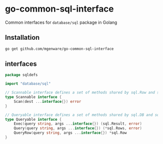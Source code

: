 # go-common-sql-interface
Common interfaces for `database/sql` package in Golang

## Installation
```sh
go get github.com/mgenware/go-common-sql-interface
```

## interfaces
```go
package sqldefs

import "database/sql"

// Scannable interface defines a set of methods shared by sql.Row and sql.Rows
type Scannable interface {
	Scan(dest ...interface{}) error
}

// Queryable interface defines a set of methods shared by sql.DB and sql.Tx
type Queryable interface {
	Exec(query string, args ...interface{}) (sql.Result, error)
	Query(query string, args ...interface{}) (*sql.Rows, error)
	QueryRow(query string, args ...interface{}) *sql.Row
}

```
